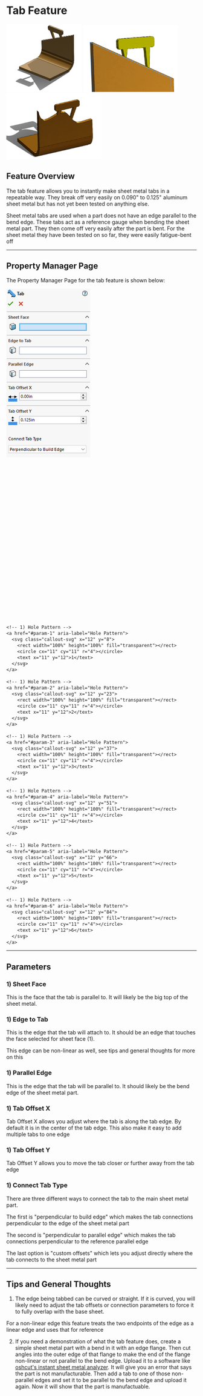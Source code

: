 # Tab Feature

<p align="left">
<img src="demo-images/tab1.png" width="200">
  <img src="demo-images/tab2.png" width="250">
  <img src="demo-images/tab3.png" width="250">
</p>

## Feature Overview

The tab feature allows you to instantly make sheet metal tabs in a repeatable way. They break off very easily on 0.090" to 0.125" aluminum sheet metal but has not yet been tested on anything else.

Sheet metal tabs are used when a part does not have an edge parallel to the bend edge. These tabs act as a reference gauge when bending the sheet metal part. They then come off very easily after the part is bent. For the sheet metal they have been tested on so far, they were easily fatigue-bent off

---

## Property Manager Page

The Property Manager Page for the tab feature is shown below:

<div class="image-annot"
     style="--callout-stroke: 2px;
            --callout-size: 22px;
            --callout-font-size: 6.5px;
            --callout-stroke-color: red;
            --callout-text-color: red;
            --callout-stroke-hover: blue;
            --callout-text-hover: blue;">
  <img src="images/tab-pmp.png" alt="Sphere Property Manager Page">

  <svg viewBox="0 0 120 100" preserveAspectRatio="xMidYMid meet" aria-hidden="true">

    <!-- 1) Hole Pattern -->
    <a href="#param-1" aria-label="Hole Pattern">
      <svg class="callout-svg" x="12" y="8">
        <rect width="100%" height="100%" fill="transparent"></rect>
        <circle cx="11" cy="11" r="4"></circle>
        <text x="11" y="12">1</text>
      </svg>
    </a>

    <!-- 1) Hole Pattern -->
    <a href="#param-2" aria-label="Hole Pattern">
      <svg class="callout-svg" x="12" y="23">
        <rect width="100%" height="100%" fill="transparent"></rect>
        <circle cx="11" cy="11" r="4"></circle>
        <text x="11" y="12">2</text>
      </svg>
    </a>

    <!-- 1) Hole Pattern -->
    <a href="#param-3" aria-label="Hole Pattern">
      <svg class="callout-svg" x="12" y="37">
        <rect width="100%" height="100%" fill="transparent"></rect>
        <circle cx="11" cy="11" r="4"></circle>
        <text x="11" y="12">3</text>
      </svg>
    </a>

    <!-- 1) Hole Pattern -->
    <a href="#param-4" aria-label="Hole Pattern">
      <svg class="callout-svg" x="12" y="51">
        <rect width="100%" height="100%" fill="transparent"></rect>
        <circle cx="11" cy="11" r="4"></circle>
        <text x="11" y="12">4</text>
      </svg>
    </a>

    <!-- 1) Hole Pattern -->
    <a href="#param-5" aria-label="Hole Pattern">
      <svg class="callout-svg" x="12" y="66">
        <rect width="100%" height="100%" fill="transparent"></rect>
        <circle cx="11" cy="11" r="4"></circle>
        <text x="11" y="12">5</text>
      </svg>
    </a>

    <!-- 1) Hole Pattern -->
    <a href="#param-6" aria-label="Hole Pattern">
      <svg class="callout-svg" x="12" y="84">
        <rect width="100%" height="100%" fill="transparent"></rect>
        <circle cx="11" cy="11" r="4"></circle>
        <text x="11" y="12">6</text>
      </svg>
    </a>


  </svg>
</div>


---

## Parameters

### <a id="param-1"></a>1) Sheet Face

This is the face that the tab is parallel to. It will likely be the big top of the sheet metal.

### <a id="param-2"></a>1) Edge to Tab

This is the edge that the tab will attach to. It should be an edge that touches the face selected for sheet face (1).

This edge can be non-linear as well, see tips and general thoughts for more on this

### <a id="param-3"></a>1) Parallel Edge

This is the edge that the tab will be parallel to. It should likely be the bend edge of the sheet metal part.

### <a id="param-4"></a>1) Tab Offset X

Tab Offset X allows you adjust where the tab is along the tab edge. By default it is in the center of the tab edge. This also make it easy to add multiple tabs to one edge

### <a id="param-5"></a>1) Tab Offset Y

Tab Offset Y allows you to move the tab closer or further away from the tab edge

### <a id="param-6"></a>1) Connect Tab Type

There are three different ways to connect the tab to the main sheet metal part.

The first is "perpendicular to build edge" which makes the tab connections perpendicular to the edge of the sheet metal part

The second is "perpendicular to parallel edge" which makes the tab connections perpendicular to the reference parallel edge

The last option is "custom offsets" which lets you adjust directly where the tab connects to the sheet metal part

---

## Tips and General Thoughts

1. The edge being tabbed can be curved or straight. If it is curved, you will likely need to adjust the tab offsets or connection parameters to force it to fully overlap with the base sheet. 

For a non-linear edge this feature treats the two endpoints of the edge as a linear edge and uses that for reference

2. If you need a demonstration of what the tab feature does, create a simple sheet metal part with a bend in it with an edge flange. Then cut angles into the outer edge of that flange to make the end of the flange non-linear or not parallel to the bend edge. Upload it to a software like [oshcut's instant sheet metal analyzer](https://app.oshcut.com/cart). It will give you an error that says the part is not manufacturable. Then add a tab to one of those non-parallel edges and set it to be parallel to the bend edge and upload it again. Now it will show that the part is manufactuable.